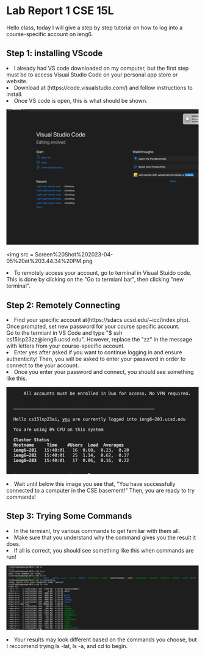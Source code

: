 # Lab Report 1 CSE 15L
Hello class, today I will give a step by step tutorial on how to log into a course-specific account on ieng6.

## Step 1: installing VScode
<li> I already had VS code downloaded on my computer, but the first step must be to access Visual Studio Code on your personal app store or website.
<li> Download at (https://code.visualstudio.com/) and follow instructions to install.
<li> Once VS code is open, this is what should be shown. 
</li>

![Image](https://github.com/deliasi/cse15l-lab-reports/blob/main/Screen%20Shot%202023-04-05%20at%204.21.01%20PM.png)
 
 <img src = Screen%20Shot%202023-04-05%20at%203.44.34%20PM.png
      
<li> To remotely access your account, go to terminal in Visual Stuido code. This is done by clicking on the "Go to termianl bar", then clicking "new terminal". 
 
</ol>

## Step 2: Remotely Connecting
<li> Find your specific account at(https://sdacs.ucsd.edu/~icc/index.php). Once prompted, set new password for your course specific account.
</li> Go to the termianl in VS Code and type "$ ssh cs15lsp23zz@ieng6.ucsd.edu". However, replace the "zz" in the message with letters from your course-specific account.
<li> Enter yes after asked if you want to continue logging in and ensure authenticity! Then, you will be asked to enter your password in order to connect to the your account. 
<li> Once you enter your password and connect, you should see something like this.
  
![Image](https://github.com/deliasi/cse15l-lab-reports/blob/main/Screen%20Shot%202023-04-05%20at%203.44.34%20PM.png)
<li> Wait until below this image you see that, "You have successfully connected to a computer in the CSE basement!" Then, you are ready to try commands!
</ol>


## Step 3: Trying Some Commands
<li> In the termianl, try various commands to get familiar with them all. 
<li> Make sure that you understand why the command gives you the result it does.
<li> If all is correct, you should see something like this when commands are run!
 
![Image](https://github.com/deliasi/cse15l-lab-reports/blob/main/Screen%20Shot%202023-04-05%20at%203.50.54%20PM.png)

<li> Your results may look different based on the commands you choose, but I reccomend trying ls -lat, ls -a, and cd to begin.

 

